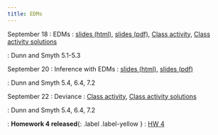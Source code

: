 ```yaml
---
title: EDMs
---
```


September 18
: EDMs
  : [slides (html)](https://sta712-f23.github.io/slides/lecture_9.html), [slides (pdf)](https://sta712-f23.github.io/slides/lecture_9.pdf), [Class activity](https://sta712-f23.github.io/class_activities/ca_lecture_9.html), [Class activity solutions](https://sta712-f23.github.io/class_activities/ca_lecture_9_solutions.html)
  
: Dunn and Smyth 5.1-5.3

September 20
: Inference with EDMs
  : [slides (html)](https://sta712-f23.github.io/slides/lecture_10.html), [slides (pdf)](https://sta712-f23.github.io/slides/lecture_10.pdf)

: Dunn and Smyth 5.4, 6.4, 7.2
  
September 22
: Deviance
  : [Class activity](https://sta712-f23.github.io/class_activities/ca_lecture_11.html), [Class activity solutions](https://sta712-f23.github.io/class_activities/ca_lecture_11_solutions.html)
  
: Dunn and Smyth 5.4, 6.4, 7.2

: **Homework 4 released**{: .label .label-yellow }
  : [HW 4](https://sta712-f23.github.io/homework/hw4.pdf)
